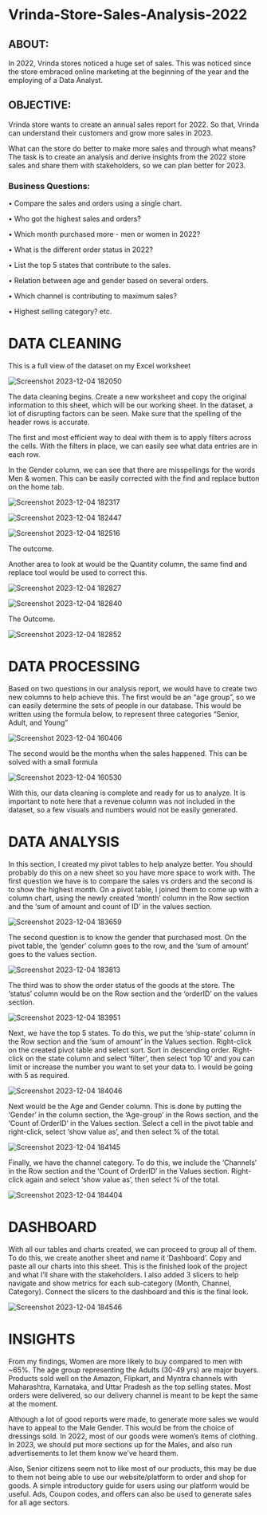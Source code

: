 # Vrinda-Store-Sales-Analysis-2022

## ABOUT:
 In 2022, Vrinda stores noticed a huge set of sales. This was noticed since the store embraced online marketing at the 
 beginning of the year and the employing of a Data Analyst.

## OBJECTIVE:
 Vrinda store wants to create an annual sales report for 2022. So that, Vrinda can understand their customers and grow more sales in 2023.
 
 What can the store do better to make more sales and through what means? The task is to create an analysis and derive insights from the 2022 store sales and share them with stakeholders, so we can plan better for 2023.

### Business Questions:

• Compare the sales and orders using a single chart.
       
• Who got the highest sales and orders?

• Which month purchased more - men or women in 2022?

• What is the different order status in 2022?

• List the top 5 states that contribute to the sales.

• Relation between age and gender based on several orders.

• Which channel is contributing to maximum sales?

• Highest selling category? etc.


# DATA CLEANING

This is a full view of the dataset on my Excel worksheet


![Screenshot 2023-12-04 182050](https://github.com/AnandSheel/Vrinda-Store-Sales-Analysis-2022/assets/149947209/6678aaa9-0cb2-44e0-91f6-3e2493bdac13)



The data cleaning begins. Create a new worksheet and copy the original information to this sheet, which will be our working sheet. In the dataset, a lot of disrupting factors can be seen. Make sure that the spelling of the header rows is accurate.

The first and most efficient way to deal with them is to apply filters across the cells. With the filters in place, we can easily see what data entries are in each row.



In the Gender column, we can see that there are misspellings for the words Men & women. This can be easily corrected with the find and replace button on the home tab.



![Screenshot 2023-12-04 182317](https://github.com/AnandSheel/Vrinda-Store-Sales-Analysis-2022/assets/149947209/1b3e5ebf-fe22-436e-8dcf-666b45176049)

![Screenshot 2023-12-04 182447](https://github.com/AnandSheel/Vrinda-Store-Sales-Analysis-2022/assets/149947209/62cc1c69-832b-4bf4-922f-249f5bdf70b5)

![Screenshot 2023-12-04 182516](https://github.com/AnandSheel/Vrinda-Store-Sales-Analysis-2022/assets/149947209/8cf7c111-a9d7-40e8-ae10-f7bd3239d55e)



The outcome.



Another area to look at would be the Quantity column, the same find and replace tool would be used to correct this.



![Screenshot 2023-12-04 182827](https://github.com/AnandSheel/Vrinda-Store-Sales-Analysis-2022/assets/149947209/75a5bde0-97c5-4cbd-9135-6e513d5ee92a)

![Screenshot 2023-12-04 182840](https://github.com/AnandSheel/Vrinda-Store-Sales-Analysis-2022/assets/149947209/e1189f2b-c186-44bd-b2c3-9ec6d63c8f3a)




The Outcome.



![Screenshot 2023-12-04 182852](https://github.com/AnandSheel/Vrinda-Store-Sales-Analysis-2022/assets/149947209/c95dcfc0-2b94-4579-9496-23610b8320f9)



# DATA PROCESSING

Based on two questions in our analysis report, we would have to create two new columns to help achieve this. The first would be an “age group”, so we can easily determine the sets of people in our database. This would be written using the formula below, to represent three categories “Senior, Adult, and Young”



![Screenshot 2023-12-04 160406](https://github.com/AnandSheel/Vrinda-Store-Sales-Analysis-2022/assets/149947209/81a2aae9-2fa2-487d-b0ff-fe34c2224ee1)




The second would be the months when the sales happened. This can be solved with a small formula



![Screenshot 2023-12-04 160530](https://github.com/AnandSheel/Vrinda-Store-Sales-Analysis-2022/assets/149947209/e7d5f2db-2388-4e0e-b6d8-5f09b07d1f3f)




With this, our data cleaning is complete and ready for us to analyze. It is important to note here that a revenue column was not included in the dataset, so a few visuals and numbers would not be easily generated.




# DATA ANALYSIS


In this section, I created my pivot tables to help analyze better. You should probably do this on a new sheet so you have more space to work with. The first question we have is to compare the sales vs orders and the second is to show the highest month. On a pivot table, I joined them to come up with a column chart, using the newly created ‘month’ column in the Row section and the ‘sum of amount and count of ID’ in the values section.


![Screenshot 2023-12-04 183659](https://github.com/AnandSheel/Vrinda-Store-Sales-Analysis-2022/assets/149947209/c2234284-dec3-4717-a500-830edd18dc89)



The second question is to know the gender that purchased most. On the pivot table, the ‘gender’ column goes to the row, and the ‘sum of amount’ goes to the values section.



![Screenshot 2023-12-04 183813](https://github.com/AnandSheel/Vrinda-Store-Sales-Analysis-2022/assets/149947209/baa9476d-955f-4c6a-8b1a-cf5fdf8a07eb)




The third was to show the order status of the goods at the store. The ‘status’ column would be on the Row section and the ‘orderID’ on the values section.


![Screenshot 2023-12-04 183951](https://github.com/AnandSheel/Vrinda-Store-Sales-Analysis-2022/assets/149947209/93b6c90a-7dfd-4b46-b14d-321fa4ad919f)


Next, we have the top 5 states. To do this, we put the ‘ship-state’ column in the Row section and the ‘sum of amount’ in the Values section. Right-click on the created pivot table and select sort. Sort in descending order. Right-click on the state column and select ‘filter’, then select ‘top 10’ and you can limit or increase the number you want to set your data to. I would be going with 5 as required.


![Screenshot 2023-12-04 184046](https://github.com/AnandSheel/Vrinda-Store-Sales-Analysis-2022/assets/149947209/08b8b4e5-5f0f-43b1-908d-bf28a8c64114)



Next would be the Age and Gender column. This is done by putting the ‘Gender’ in the column section, the ‘Age-group’ in the Rows section, and the ‘Count of OrderID’ in the Values section. Select a cell in the pivot table and right-click, select ‘show value as’, and then select % of the total.


![Screenshot 2023-12-04 184145](https://github.com/AnandSheel/Vrinda-Store-Sales-Analysis-2022/assets/149947209/62b2d95d-f6f8-4209-9ceb-fa23201ccdae)


Finally, we have the channel category. To do this, we include the ‘Channels’ in the Row section and the ‘Count of OrderID’ in the Values section. Right-click again and select ‘show value as’, then select % of the total.



![Screenshot 2023-12-04 184404](https://github.com/AnandSheel/Vrinda-Store-Sales-Analysis-2022/assets/149947209/269a6287-0b3f-463e-bb11-4ee1cb5e2777)



# DASHBOARD

With all our tables and charts created, we can proceed to group all of them. To do this, we create another sheet and name it ‘Dashboard’. Copy and paste all our charts into this sheet. This is the finished look of the project and what I’ll share with the stakeholders. I also added 3 slicers to help navigate and show metrics for each sub-category (Month, Channel, Category). Connect the slicers to the dashboard and this is the final look.


![Screenshot 2023-12-04 184546](https://github.com/AnandSheel/Vrinda-Store-Sales-Analysis-2022/assets/149947209/e4b01ca3-dba4-41bf-8862-566608ae9500)


# INSIGHTS

From my findings, Women are more likely to buy compared to men with ~65%. 
The age group representing the Adults (30-49 yrs) are major buyers. 
Products sold well on the Amazon, Flipkart, and Myntra channels with Maharashtra, Karnataka, and Uttar Pradesh as the top selling states. Most orders were delivered, so our delivery channel is meant to be kept the same at the moment.

Although a lot of good reports were made, to generate more sales we would have to appeal to the Male Gender. This would be from the choice of dressings sold. In 2022, most of our goods were women’s items of clothing. In 2023, we should put more sections up for the Males, and also run advertisements to let them know we’ve heard them.

Also, Senior citizens seem not to like most of our products, this may be due to them not being able to use our website/platform to order and shop for goods. A simple introductory guide for users using our platform would be useful. Ads, Coupon codes, and offers can also be used to generate sales for all age sectors.

